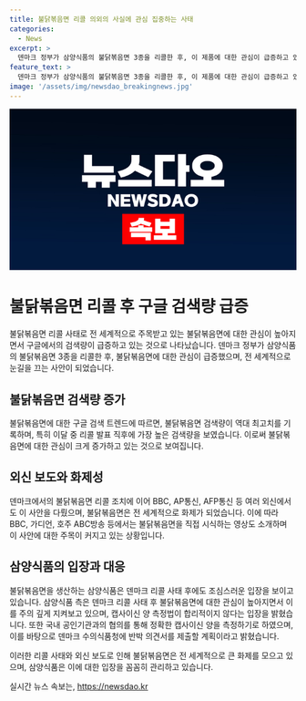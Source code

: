 ```yaml
---
title: 불닭볶음면 리콜 의외의 사실에 관심 집중하는 사태
categories:
  - News
excerpt: >
  덴마크 정부가 삼양식품의 불닭볶음면 3종을 리콜한 후, 이 제품에 대한 관심이 급증하고 있다. 구글 검색 트렌드에 따르면 전 세계에서 불닭볶음면 검색량이 역대 최고치를 기록했으며, 외신들도 이에 대한 보도를 강화하고 있다. 삼양식품은 리콜 조치 후 불닭볶음면에 대한 관심이 증가한 것에 대해 조심스러운 입장이지만, 덴마크 수의식품청의 회수 조처한 제품에 대해 정확한 캡사이신양을 측정하기로 하고 결과에 따라 반박 의견서를 제출할 계획이다.
feature_text: >
  덴마크 정부가 삼양식품의 불닭볶음면 3종을 리콜한 후, 이 제품에 대한 관심이 급증하고 있다. 구글 검색 트렌드에 따르면 전 세계에서 불닭볶음면 검색량이 역대 최고치를 기록했으며, 외신들도 이에 대한 보도를 강화하고 있다. 삼양식품은 리콜 조치 후 불닭볶음면에 대한 관심이 증가한 것에 대해 조심스러운 입장이지만, 덴마크 수의식품청의 회수 조처한 제품에 대해 정확한 캡사이신양을 측정하기로 하고 결과에 따라 반박 의견서를 제출할 계획이다.
image: '/assets/img/newsdao_breakingnews.jpg'
---
```


<p><img src="/assets/img/newsdao_breakingnews.jpg" alt="pcversion 속보" /></p>

<h1>불닭볶음면 리콜 후 구글 검색량 급증</h1>

<p data-ke-size="size16"></p>

<p>불닭볶음면 리콜 사태로 전 세계적으로 주목받고 있는 불닭볶음면에 대한 관심이 높아지면서 구글에서의 검색량이 급증하고 있는 것으로 나타났습니다. 덴마크 정부가 삼양식품의 불닭볶음면 3종을 리콜한 후, 불닭볶음면에 대한 관심이 급증했으며, 전 세계적으로 눈길을 끄는 사안이 되었습니다.</p>

<h2 data-ke-size="size26">불닭볶음면 검색량 증가</h2>

<p>불닭볶음면에 대한 구글 검색 트렌드에 따르면, 불닭볶음면 검색량이 역대 최고치를 기록하며, 특히 이달 중 리콜 발표 직후에 가장 높은 검색량을 보였습니다. 이로써 불닭볶음면에 대한 관심이 크게 증가하고 있는 것으로 보여집니다.</p>

<h2 data-ke-size="size26">외신 보도와 화제성</h2>

<p>덴마크에서의 불닭볶음면 리콜 조치에 이어 BBC, AP통신, AFP통신 등 여러 외신에서도 이 사안을 다뤘으며, 불닭볶음면은 전 세계적으로 화제가 되었습니다. 이에 따라 BBC, 가디언, 호주 ABC방송 등에서는 불닭볶음면을 직접 시식하는 영상도 소개하며 이 사안에 대한 주목이 커지고 있는 상황입니다.</p>

<h2 data-ke-size="size26">삼양식품의 입장과 대응</h2>

<p>불닭볶음면을 생산하는 삼양식품은 덴마크 리콜 사태 후에도 조심스러운 입장을 보이고 있습니다. 삼양식품 측은 덴마크 리콜 사태 후 불닭볶음면에 대한 관심이 높아지면서 이를 주의 깊게 지켜보고 있으며, 캡사이신 양 측정법이 합리적이지 않다는 입장을 밝혔습니다. 또한 국내 공인기관과의 협의를 통해 정확한 캡사이신 양을 측정하기로 하였으며, 이를 바탕으로 덴마크 수의식품청에 반박 의견서를 제출할 계획이라고 밝혔습니다.</p>

<p>이러한 리콜 사태와 외신 보도로 인해 불닭볶음면은 전 세계적으로 큰 화제를 모으고 있으며, 삼양식품은 이에 대한 입장을 꼼꼼히 관리하고 있습니다.</p>
실시간 뉴스 속보는, <a href="https://newsdao.kr" rel="dofollow">https://newsdao.kr</a>


